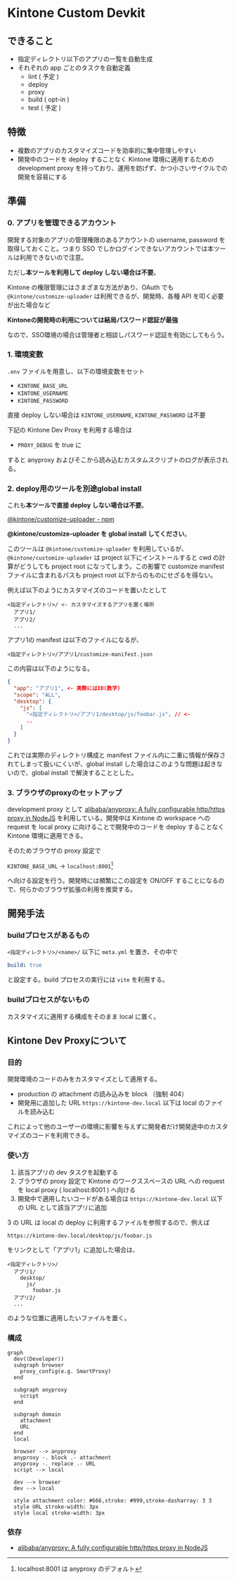 # Kintone Custom Devkit

## できること

 * 指定ディレクトリ以下のアプリの一覧を自動生成
 * それぞれの app ごとのタスクを自動定義
    * lint ( 予定 )
    * deploy
    * proxy
    * build ( opt-in )
    * test ( 予定 )

## 特徴

 * 複数のアプリのカスタマイズコードを効率的に集中管理しやすい
 * 開発中のコードを deploy することなく Kintone 環境に適用するための development proxy を持っており、運用を妨げず、かつ小さいサイクルでの開発を容易にする

## 準備

### 0. アプリを管理できるアカウント

開発する対象のアプリの管理権限のあるアカウントの username, password を取得しておくこと。つまり SSO でしかログインできないアカウントでは本ツールは利用できないので注意。

ただし**本ツールを利用して deploy しない場合は不要**。

Kintone の権限管理にはさまざまな方法があり、OAuth でも `@kintone/customize-uploader` は利用できるが、開発時、各種 API を叩く必要が出た場合など

**Kintoneの開発時の利用については結局パスワード認証が最強**

なので、SSO環境の場合は管理者と相談しパスワード認証を有効にしてもらう。

### 1. 環境変数

`.env` ファイルを用意し、以下の環境変数をセット

 * `KINTONE_BASE_URL`
 * `KINTONE_USERNAME`
 * `KINTONE_PASSWORD`

直接 deploy しない場合は `KINTONE_USERNAME`, `KINTONE_PASSWORD` は不要

下記の Kintone Dev Proxy を利用する場合は

 * `PROXY_DEBUG` を true に

すると anyproxy およびそこから読み込むカスタムスクリプトのログが表示される。

### 2. deploy用のツールを別途global install

これも**本ツールで直接 deploy しない場合は不要**。

[@kintone/customize\-uploader \- npm](https://www.npmjs.com/package/@kintone/customize-uploader)

**@kintone/customize-uploader を global install してください**。

このツールは `@kintone/customize-uploader` を利用しているが、`@kintone/customize-uploader` は project 以下にインストールすると cwd の計算がどうしても project root になってしまう。この影響で customize manifest ファイルに含まれるパスも project root 以下からのものにせざるを得ない。

例えば以下のようにカスタマイズのコードを置いたとして

```
<指定ディレクトリ>/ <- カスタマイズするアプリを置く場所
  アプリ1/
  アプリ2/
  ...
```

アプリ1の manifest は以下のファイルになるが、

`<指定ディレクトリ>/アプリ1/customize-manifest.json`

この内容は以下のようになる。

```json
{
  "app": "アプリ1", <- 実際にはID(数字)
  "scope": "ALL",
  "desktop": {
    "js": [
      "<指定ディレクトリ>/アプリ1/desktop/js/foobar.js", // <-
      ..
    ]
  }
}
```

これでは実際のディレクトリ構成と manifest ファイル内に二重に情報が保存されてしまって扱いにくいが、global install した場合はこのような問題は起きないので、global install で解決することとした。

### 3. ブラウザのproxyのセットアップ

development proxy として [alibaba/anyproxy: A fully configurable http/https proxy in NodeJS](https://github.com/alibaba/anyproxy) を利用している。開発中は Kintone の workspace への request を local proxy に向けることで開発中のコードを deploy することなく Kintone 環境に適用できる。

そのためブラウザの proxy 設定で

`KINTONE_BASE_URL` -> `localhost:8001`[^1]

へ向ける設定を行う。開発時には頻繁にこの設定を ON/OFF することになるので、何らかのブラウザ拡張の利用を推奨する。

[^1]: localhost:8001 は anyproxy のデフォルト

## 開発手法

### buildプロセスがあるもの

`<指定ディレクトリ>/<name>/` 以下に `meta.yml` を置き、その中で

```yaml
build: true
```

と設定する。build プロセスの実行には `vite` を利用する。

### buildプロセスがないもの

カスタマイズに適用する構成をそのまま local に置く。

## Kintone Dev Proxyについて

### 目的

開発環境のコードのみをカスタマイズとして適用する。

 * production の attachment の読み込みを block （強制 404）
 * 開発用に追加した URL `https://kintone-dev.local` 以下は local のファイルを読み込む

これによって他のユーザーの環境に影響を与えずに開発者だけ開発途中のカスタマイズのコードを利用できる。

### 使い方

 1. 該当アプリの dev タスクを起動する
 2. ブラウザの proxy 設定で Kintone のワークススペースの URL への request を local proxy ( localhost:8001 ) へ向ける
 3. 開発中で適用したいコードがある場合は `https://kintone-dev.local` 以下の URL として該当アプリに追加

3 の URL は local の deploy に利用するファイルを参照するので、例えば

`https://kintone-dev.local/desktop/js/foobar.js`

をリンクとして「アプリ1」に追加した場合は、

```
<指定ディレクトリ>/
  アプリ1/
    desktop/
      js/
        foobar.js
  アプリ2/
  ...
```

のような位置に適用したいファイルを置く。

### 構成

```mermaid
graph
  dev((Developer))
  subgraph browser
    proxy_config(e.g. SmartProxy)
  end

  subgraph anyproxy
    script
  end

  subgraph domain
    attachment
    URL
  end
  local

  browser --> anyproxy
  anyproxy -. block .- attachment
  anyproxy -. replace .- URL
  script --> local

  dev --> browser
  dev --> local

  style attachment color: #666,stroke: #999,stroke-dasharray: 3 3
  style URL stroke-width: 3px
  style local stroke-width: 3px
```

### 依存

 * [alibaba/anyproxy: A fully configurable http/https proxy in NodeJS](https://github.com/alibaba/anyproxy)
